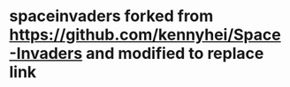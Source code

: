 # spaceinvaders forked from https://github.com/kennyhei/Space-Invaders and modified to replace link 
  <!--
		<script src="https://www.parsecdn.com/js/parse-1.2.7.min.js"></script>
with local javascript file from

    "https://cdnjs.cloudflare.com/ajax/libs/parse/1.2.7/parse.min.js"
    Also modified javascript to increase the difficulty more rapidly as the levels increase
--> 
